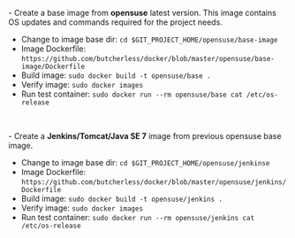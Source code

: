 <p>- Create a base image from <b>opensuse</b> latest version. This image contains OS updates and commands required for the project needs.</p>

<ul>
<li>Change to image base dir:
<code>cd $GIT_PROJECT_HOME/opensuse/base-image</code>

<li>Image Dockerfile:
<code>https://github.com/butcherless/docker/blob/master/opensuse/base-image/Dockerfile</code>

<li>Build image:
<code>sudo docker build -t opensuse/base .</code>

<li>Verify image:
<code>sudo docker images</code>

<li>Run test container:
<code>sudo docker run --rm opensuse/base cat /etc/os-release</code>
</ul>
<br/>

<p>- Create a <b>Jenkins/Tomcat/Java SE 7</b> image from previous opensuse base image.</p>

<ul>
<li>Change to image base dir:
<code>cd $GIT_PROJECT_HOME/opensuse/jenkinse</code>

<li>Image Dockerfile:
<code>https://github.com/butcherless/docker/blob/master/opensuse/jenkins/Dockerfile</code>

<li>Build image:
<code>sudo docker build -t opensuse/jenkins .</code>

<li>Verify image:
<code>sudo docker images</code>

<li>Run test container:
<code>sudo docker run --rm opensuse/jenkins cat /etc/os-release</code>

</ul>
